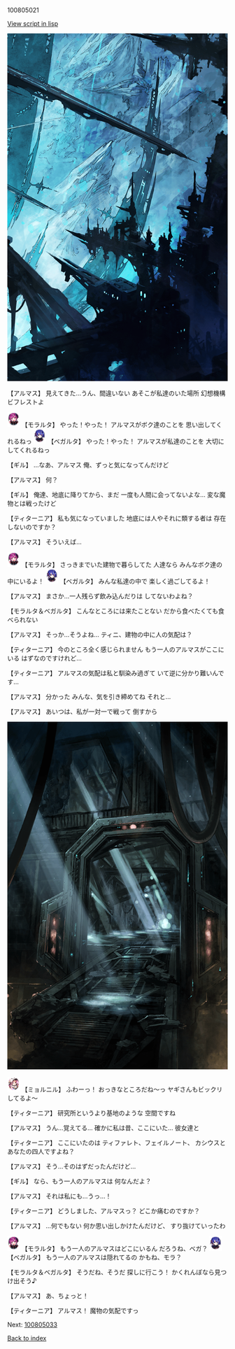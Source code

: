 100805021

[View script in lisp](../scripts/100805021.txt)

![underground_world_2.png](../images/backgrounds/underground_world_2.png)

【アルマス】
見えてきた…うん、間違いない
あそこが私達のいた場所
幻想機構ビフレストよ

<img src="../images/units/3104011.png" alt="3104011.png" height="34"/>
【モラルタ】
やった！やった！
アルマスがボク達のことを
思い出してくれるねっ

<img src="../images/units/3104111.png" alt="3104111.png" height="34"/>
【ベガルタ】
やった！やった！
アルマスが私達のことを
大切にしてくれるねっ

【ギル】
…なあ、アルマス
俺、ずっと気になってんだけど

【アルマス】
何？

【ギル】
俺達、地底に降りてから、まだ
一度も人間に会ってないよな…
変な魔物とは戦ったけど

【ティターニア】
私も気になっていました
地底には人やそれに類する者は
存在しないのですか？

【アルマス】
そういえば…

<img src="../images/units/3104011.png" alt="3104011.png" height="34"/>
【モラルタ】
さっきまでいた建物で暮らしてた
人達なら
みんなボク達の中にいるよ！

<img src="../images/units/3104111.png" alt="3104111.png" height="34"/>
【ベガルタ】
みんな私達の中で
楽しく過ごしてるよ！

【アルマス】
まさか…一人残らず飲み込んだりは
してないわよね？

【モラルタ＆ベガルタ】
こんなところには来たことない
だから食べたくても食べられない

【アルマス】
そっか…そうよね…
ティニ、建物の中に人の気配は？

【ティターニア】
今のところ全く感じられません
もう一人のアルマスがここにいる
はずなのですけれど…

【ティターニア】
アルマスの気配は私と馴染み過ぎて
いて逆に分かり難いんです…

【アルマス】
分かった
みんな、気を引き締めてね
それと…

【アルマス】
あいつは、私が一対一で戦って
倒すから

![bifrost.png](../images/backgrounds/bifrost.png)

<img src="../images/units/3200111.png" alt="3200111.png" height="34"/>
【ミョルニル】
ふわーっ！
おっきなところだね～っ
ヤギさんもビックリしてるよ～

【ティターニア】
研究所というより基地のような
空間ですね

【アルマス】
うん…覚えてる…
確かに私は昔、ここにいた…
彼女達と

【ティターニア】
ここにいたのは
ティファレト、フェイルノート、
カシウスとあなたの四人ですよね？

【アルマス】
そう…そのはずだったんだけど…

【ギル】
なら、もう一人のアルマスは
何なんだよ？

【アルマス】
それは私にも…うっ…！

【ティターニア】
どうしました、アルマスっ？
どこか痛むのですか？

【アルマス】
…何でもない
何か思い出しかけたんだけど、
すり抜けていったわ

<img src="../images/units/3104011.png" alt="3104011.png" height="34"/>
【モラルタ】
もう一人のアルマスはどこにいるん
だろうね、ベガ？

<img src="../images/units/3104111.png" alt="3104111.png" height="34"/>
【ベガルタ】
もう一人のアルマスは隠れてるの
かもね、モラ？

【モラルタ＆ベガルタ】
そうだね、そうだ
探しに行こう！
かくれんぼなら見つけ出そう♪

【アルマス】
あ、ちょっと！

【ティターニア】
アルマス！
魔物の気配ですっ

Next: [100805033](100805033.md)

[Back to index](index.md)
